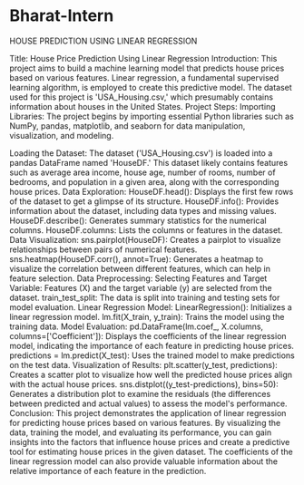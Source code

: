 # Bharat-Intern
HOUSE PREDICTION USING LINEAR REGRESSION

Title: House Price Prediction Using Linear Regression
Introduction:
This project aims to build a machine learning model that predicts house prices based on various features. Linear regression, a fundamental supervised learning algorithm, is employed to create this predictive model. The dataset used for this project is 'USA_Housing.csv,' which presumably contains information about houses in the United States.
Project Steps:
Importing Libraries: The project begins by importing essential Python libraries such as NumPy, pandas, matplotlib, and seaborn for data manipulation, visualization, and modeling.

Loading the Dataset: 
The dataset ('USA_Housing.csv') is loaded into a pandas DataFrame named 'HouseDF.' This dataset likely contains features such as average area income, house age, number of rooms, number of bedrooms, and population in a given area, along with the corresponding house prices.
Data Exploration:
HouseDF.head(): Displays the first few rows of the dataset to get a glimpse of its structure.
HouseDF.info(): Provides information about the dataset, including data types and missing values.
HouseDF.describe(): Generates summary statistics for the numerical columns.
HouseDF.columns: Lists the columns or features in the dataset.
Data Visualization:
sns.pairplot(HouseDF): Creates a pairplot to visualize relationships between pairs of numerical features.
sns.heatmap(HouseDF.corr(), annot=True): Generates a heatmap to visualize the correlation between different features, which can help in feature selection.
Data Preprocessing:
Selecting Features and Target Variable: Features (X) and the target variable (y) are selected from the dataset.
train_test_split: The data is split into training and testing sets for model evaluation.
Linear Regression Model:
LinearRegression(): Initializes a linear regression model.
lm.fit(X_train, y_train): Trains the model using the training data.
Model Evaluation:
pd.DataFrame(lm.coef_, X.columns, columns=['Coefficient']): Displays the coefficients of the linear regression model, indicating the importance of each feature in predicting house prices.
predictions = lm.predict(X_test): Uses the trained model to make predictions on the test data.
Visualization of Results:
plt.scatter(y_test, predictions): Creates a scatter plot to visualize how well the predicted house prices align with the actual house prices.
sns.distplot((y_test-predictions), bins=50): Generates a distribution plot to examine the residuals (the differences between predicted and actual values) to assess the model's performance.
Conclusion:
This project demonstrates the application of linear regression for predicting house prices based on various features. By visualizing the data, training the model, and evaluating its performance, you can gain insights into the factors that influence house prices and create a predictive tool for estimating house prices in the given dataset. The coefficients of the linear regression model can also provide valuable information about the relative importance of each feature in the prediction.
